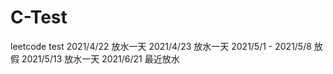 # C-Test
leetcode test
2021/4/22 放水一天
2021/4/23 放水一天
2021/5/1 - 2021/5/8 放假
2021/5/13 放水一天
2021/6/21 最近放水